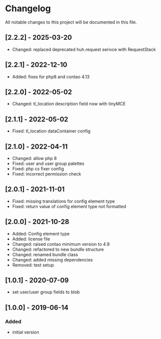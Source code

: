 # Changelog
All notable changes to this project will be documented in this file.

## [2.2.2] - 2025-03-20
- Changed: replaced deprecated huh.request serivce with RequestStack
## [2.2.1] - 2022-12-10
- Added: fixes for php8 and contao 4.13

## [2.2.0] - 2022-05-02
- Changed: tl_location description field now with tinyMCE

## [2.1.1] - 2022-05-02
- Fixed: tl_location dataContainer config

## [2.1.0] - 2022-04-11
- Changed: allow php 8
- Fixed: user and user group palettes
- Fixed: php cs fixer config
- Fixed: incorrect permission check

## [2.0.1] - 2021-11-01
- Fixed: missing translations for config element type
- Fixed: return value of config element type not formatted

## [2.0.0] - 2021-10-28
- Added: Config element type
- Added: license file
- Changed: raised contao minimum version to 4.9
- Changed: refactored to new bundle structure
- Changed: renamed bundle class
- Changed: added missing dependencies
- Removed: test setup

## [1.0.1] - 2020-07-09

- set user/user group fields to blob

## [1.0.0] - 2019-06-14

### Added
- initial version
